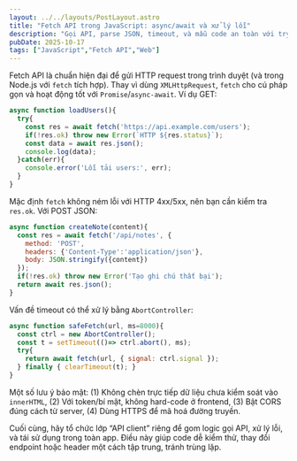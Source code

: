 ```yaml
---
layout: ../../layouts/PostLayout.astro
title: "Fetch API trong JavaScript: async/await và xử lý lỗi"
description: "Gọi API, parse JSON, timeout, và mẫu code an toàn với try/catch."
pubDate: 2025-10-17
tags: ["JavaScript","Fetch API","Web"]
---
```


Fetch API là chuẩn hiện đại để gửi HTTP request trong trình duyệt (và trong Node.js với `fetch` tích hợp). Thay vì dùng `XMLHttpRequest`, `fetch` cho cú pháp gọn và hoạt động tốt với `Promise`/`async-await`. Ví dụ GET:

```js
async function loadUsers(){
  try{
    const res = await fetch('https://api.example.com/users');
    if(!res.ok) throw new Error(`HTTP ${res.status}`);
    const data = await res.json();
    console.log(data);
  }catch(err){
    console.error('Lỗi tải users:', err);
  }
}
```

Mặc định `fetch` không ném lỗi với HTTP 4xx/5xx, nên bạn cần kiểm tra `res.ok`. Với POST JSON:

```js
async function createNote(content){
  const res = await fetch('/api/notes', {
    method: 'POST',
    headers: {'Content-Type':'application/json'},
    body: JSON.stringify({content})
  });
  if(!res.ok) throw new Error('Tạo ghi chú thất bại');
  return await res.json();
}
```

Vấn đề timeout có thể xử lý bằng `AbortController`:

```js
async function safeFetch(url, ms=8000){
  const ctrl = new AbortController();
  const t = setTimeout(()=> ctrl.abort(), ms);
  try{
    return await fetch(url, { signal: ctrl.signal });
  } finally { clearTimeout(t); }
}
```

Một số lưu ý bảo mật: (1) Không chèn trực tiếp dữ liệu chưa kiểm soát vào `innerHTML`, (2) Với token/bí mật, không hard-code ở frontend, (3) Bật CORS đúng cách từ server, (4) Dùng HTTPS để mã hoá đường truyền.

Cuối cùng, hãy tổ chức lớp “API client” riêng để gom logic gọi API, xử lý lỗi, và tái sử dụng trong toàn app. Điều này giúp code dễ kiểm thử, thay đổi endpoint hoặc header một cách tập trung, tránh trùng lặp.